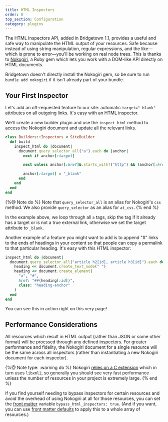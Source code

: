 ```yaml
---
title: HTML Inspectors
order: 0
top_section: Configuration
category: plugins
---
```


The HTML Inspectors API, added in Bridgetown 1.1, provides a useful and safe way to manipulate the HTML output of your resources. Safe because instead of using string manipulation, regular expressions, and the like—which is prone to error—you'll be working on real node trees. This is thanks to [Nokogiri](https://nokogiri.org), a Ruby gem which lets you work with a DOM-like API directly on HTML documents.

Bridgetown doesn't directly install the Nokogiri gem, so be sure to run `bundle add nokogiri` if it isn't already part of your bundle.

## Your First Inspector

Let's add an oft-requested feature to our site: automatic `target="_blank"` attributes on all outgoing links. It's easy with an HTML inspector.

We'll create a new builder plugin and use the `inspect_html` method to access the Nokogiri document and update all the relevant links.

```ruby
class Builders::Inspectors < SiteBuilder
  def build
    inspect_html do |document|
      document.query_selector_all("a").each do |anchor|
        next if anchor[:target]

        next unless anchor[:href]&.starts_with?("http") && !anchor[:href]&.include?(site.config.url)

        anchor[:target] = "_blank"
      end
    end
  end
end
```

{%@ Note do %}
Note that `query_selector_all` is an alias for Nokogiri's `css` method. We also provide `query_selector` as an alias for `at_css`.
{% end %}

In the example above, we loop through all `a` tags, skip the tag if it already has a target or is not a true external link, otherwise we set the target attribute to `_blank`.

Another example of a feature you might want to add is to append "#" links to the ends of headings in your content so that people can copy a permalink to that particular heading. It's easy with this HTML inspector:

```ruby
inspect_html do |document|
  document.query_selector_all("article h2[id], article h3[id]").each do |heading|
    heading << document.create_text_node(" ")
    heading << document.create_element(
      "a", "#",
      href: "##{heading[:id]}",
      class: "heading-anchor"
    )
  end
end
```

You can see this in action right on this very page!

## Performance Considerations

All resources which result in HTML output (rather than JSON or some other format) will be procssed through any defined inspectors. For greater performance and fidelity, the Nokogiri document for a single resource will be the same across all inspectors (rather than instantiating a new Nokogiri document for each inspector).

{%@ Note type: :warning do %}
Nokogiri [relies on a C extension](https://nokogiri.org/#guiding-principles_1) which in turn uses `libxml2`, so generally you should see very fast performance unless the number of resources in your project is extremely large.
{% end %}

If you find yourself needing to bypass inspectors for certain resources and avoid the overhead of using Nokogiri at all for those resources, you can set the [front matter](/docs/front-matter) variable `bypass_html_inspectors: true`. (And if you want, you can use [front matter defaults](/docs/content/front-matter-defaults) to apply this to a whole array of resources.)
